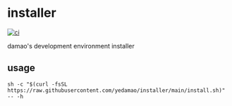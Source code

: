 # installer
[![ci](https://github.com/yedamao/installer/actions/workflows/install.yml/badge.svg)](https://github.com/yedamao/installer/actions/workflows/install.yml)

damao's development environment installer

## usage
```sh -c "$(curl -fsSL https://raw.githubusercontent.com/yedamao/installer/main/install.sh)" -- -h```
